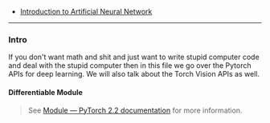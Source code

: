 - [Introduction to Artificial Neural Network](Introduction%20to%20Artificial%20Neural%20Network.md)

---
### **Intro**

If you don't want math and shit and just want to write stupid computer code and deal with the stupid computer then in this file we go over the Pytorch APIs for deep learning. 
We will also talk about the Torch Vision APIs as well. 

#### Differentiable Module
> See [Module — PyTorch 2.2 documentation](https://pytorch.org/docs/stable/generated/torch.nn.Module.html) for more information. 
